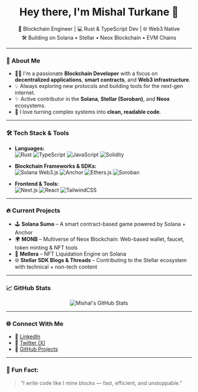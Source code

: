 <h1 align="center">Hey there, I'm Mishal Turkane 👋</h1>

<p align="center">
  🚀 Blockchain Engineer | 💻 Rust & TypeScript Dev | 🌐 Web3 Native <br>
  🛠️ Building on Solana • Stellar • Neox Blockchain • EVM Chains
</p>

---

### 🧠 About Me

- 🧑‍💻 I'm a passionate **Blockchain Developer** with a focus on **decentralized applications**, **smart contracts**, and **Web3 infrastructure**.
- 💡 Always exploring new protocols and building tools for the next-gen internet.
- ✨ Active contributor in the **Solana**, **Stellar (Soroban)**, and **Neox** ecosystems.
- 🔗 I love turning complex systems into **clean, readable code**.

---

### 🛠️ Tech Stack & Tools

- **Languages:**  
  ![Rust](https://img.shields.io/badge/-Rust-000?style=flat&logo=rust) 
  ![TypeScript](https://img.shields.io/badge/-TypeScript-3178C6?style=flat&logo=typescript&logoColor=white) 
  ![JavaScript](https://img.shields.io/badge/-JavaScript-F7DF1E?style=flat&logo=javascript&logoColor=000)
  ![Solidity](https://img.shields.io/badge/-Solidity-363636?style=flat&logo=solidity)
  
- **Blockchain Frameworks & SDKs:**  
  ![Solana Web3.js](https://img.shields.io/badge/-Solana%20Web3.js-3a0ca3?style=flat&logo=solana&logoColor=white)
  ![Anchor](https://img.shields.io/badge/-Anchor-E5007D?style=flat&logo=anchor&logoColor=white)
  ![Ethers.js](https://img.shields.io/badge/-Ethers.js-4c51bf?style=flat)
  ![Soroban](https://img.shields.io/badge/-Soroban-000000?style=flat&logo=stellar&logoColor=white)

- **Frontend & Tools:**  
  ![Next.js](https://img.shields.io/badge/-Next.js-000000?style=flat&logo=next.js)
  ![React](https://img.shields.io/badge/-React-61DAFB?style=flat&logo=react&logoColor=000)
  ![TailwindCSS](https://img.shields.io/badge/-Tailwind-06B6D4?style=flat&logo=tailwind-css)

---

### 🔥 Current Projects

- 🕹️ **Solana Sumo** – A smart contract-based game powered by Solana + Anchor  
- 🌍 **MONB** – Multiverse of Neox Blockchain: Web-based wallet, faucet, token minting & NFT tools  
- 💫 **Mellera** – NFT Liquidation Engine on Solana  
- 🌐 **Stellar SDK Blogs & Threads** – Contributing to the Stellar ecosystem with technical + non-tech content

---

### 📈 GitHub Stats

<p align="center">
  <img src="https://github-readme-stats.vercel.app/api?username=mishalturkane&show_icons=true&theme=tokyonight" alt="Mishal's GitHub Stats" />
</p>

---

### 🌐 Connect With Me

- 💼 [LinkedIn](https://www.linkedin.com/in/mishalturkane/)
- 🧵 [Twitter (X)](https://twitter.com/mishalturkane)
- 🧪 [GitHub Projects](https://github.com/mishalturkane)

---

### 🧿 Fun Fact:

> “I write code like I mine blocks — fast, efficient, and unstoppable.”

